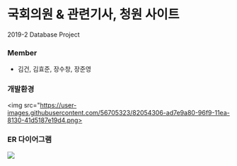 # 국회의원 & 관련기사, 청원 사이트
2019-2 Database Project

### Member
- 김건, 김효준, 장수창, 장준영

### 개발환경

<img src="https://user-images.githubusercontent.com/56705323/82054306-ad7e9a80-96f9-11ea-8130-41d5187e19d4.png>

### ER 다이어그램

<img src="https://user-images.githubusercontent.com/56705323/82054092-5bd61000-96f9-11ea-8386-a20c63f611e3.png">
